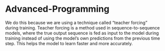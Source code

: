 # Advanced-Programming
We do this because we are using a technique called “teacher forcing” during training. Teacher forcing is a method used in sequence-to-sequence models, where the true output sequence is fed as input to the model during training instead of using the model’s own predictions from the previous time step. This helps the model to learn faster and more accurately.